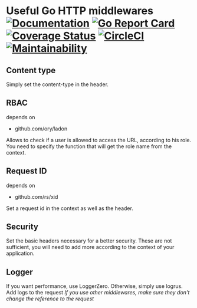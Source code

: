 # Useful Go HTTP middlewares [![Documentation](https://godoc.org/github.com/vincentserpoul/gohttpmw?status.svg)](http://godoc.org/github.com/vincentserpoul/gohttpmw) [![Go Report Card](https://goreportcard.com/badge/github.com/vincentserpoul/gohttpmw)](https://goreportcard.com/report/github.com/vincentserpoul/gohttpmw) [![Coverage Status](https://coveralls.io/repos/github/vincentserpoul/gohttpmw/badge.svg?branch=master)](https://coveralls.io/github/vincentserpoul/gohttpmw?branch=master) [![CircleCI](https://circleci.com/gh/vincentserpoul/gohttpmw.svg?style=svg)](https://circleci.com/gh/vincentserpoul/gohttpmw) [![Maintainability](https://api.codeclimate.com/v1/badges/344c7922467ddf1066bf/maintainability)](https://codeclimate.com/github/vincentserpoul/gohttpmw/maintainability)

## Content type

Simply set the content-type in the header.

## RBAC

depends on

- github.com/ory/ladon

Allows to check if a user is allowed to access the URL, according to his role.
You need to specify the function that will get the role name from the context.

## Request ID

depends on

- github.com/rs/xid

Set a request id in the context as well as the header.

## Security

Set the basic headers necessary for a better security.
These are not sufficient, you will need to add more according to the context of your application.

## Logger

If you want performance, use LoggerZero.
Otherwise, simply use logrus.
Add logs to the request
_If you use other middlewares, make sure they don't change the reference to the request_
